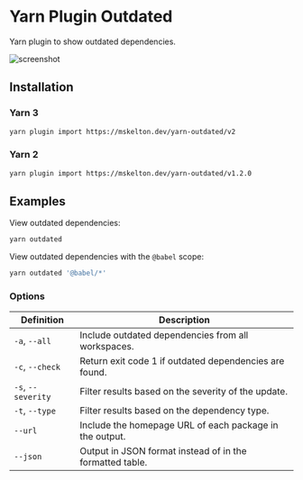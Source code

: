 # Yarn Plugin Outdated

Yarn plugin to show outdated dependencies.

![screenshot](https://user-images.githubusercontent.com/25914066/148265983-aa3c88d4-6b94-4289-ab28-926a0b32741c.png)

## Installation

### Yarn 3

```sh
yarn plugin import https://mskelton.dev/yarn-outdated/v2
```

### Yarn 2

```sh
yarn plugin import https://mskelton.dev/yarn-outdated/v1.2.0
```

## Examples

View outdated dependencies:

```sh
yarn outdated
```

View outdated dependencies with the `@babel` scope:

```sh
yarn outdated '@babel/*'
```

### Options

| Definition         | Description                                              |
| ------------------ | -------------------------------------------------------- |
| `-a`, `--all`      | Include outdated dependencies from all workspaces.       |
| `-c`, `--check`    | Return exit code 1 if outdated dependencies are found.   |
| `-s`, `--severity` | Filter results based on the severity of the update.      |
| `-t`, `--type`     | Filter results based on the dependency type.             |
| `--url`            | Include the homepage URL of each package in the output.  |
| `--json`           | Output in JSON format instead of in the formatted table. |
